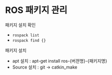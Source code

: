 # ROS 패키지 관리 

패키지 설치 확인 
- `rospack list`
- `rospack find {}`


패키지 설치 

- apt 설치 : apt-get install ros-{버젼명}-{패키지명}
- Source 설치 : git -> catkin_make 